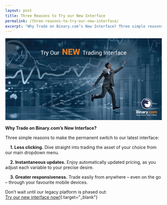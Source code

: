 ```yaml
---
layout: post
title: Three Reasons to Try our New Interface 
permalink: /three-reasons-to-try-our-new-interface/
excerpt: "Why Trade on Binary.com’s New Interface? Three simple reasons to make the permanent switch to our latest interface..."
---
```


![](/images/FB-ads5.jpg)

**Why Trade on Binary.com’s New Interface?**

Three simple reasons to make the permanent switch to our latest interface: 

&nbsp;&nbsp;&nbsp;&nbsp;**1. Less clicking.** Dive straight into trading the asset of your choice from our main dropdown menu.

&nbsp;&nbsp;&nbsp;&nbsp;**2. Instantaneous updates.** Enjoy automatically updated pricing, as you adjust each variable to your precise desire.

&nbsp;&nbsp;&nbsp;&nbsp;**3. Greater responsiveness.** Trade easily from anywhere – even on the go – through your favourite mobile devices. 

Don’t wait until our legacy platform is phased out:<br>
[Try our new interface now!](https://www.binary.com/trading?l=EN&utm_source=social&utm_medium=blog&utm_content=text&utm_campaign=whatsnew){:target="_blank"}

